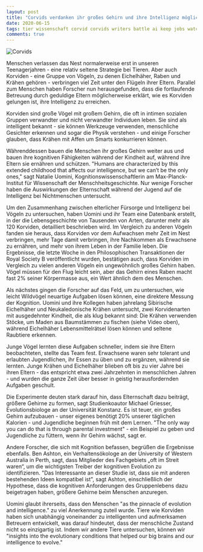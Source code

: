 ```yaml
---
layout: post
title: "Corvids verdanken ihr großes Gehirn und ihre Intelligenz möglicherweise längeren "Kindheiten", die sie mit Familienmitgliedern verbracht haben"
date: 2020-06-15
tags: tier wissenschaft corvid corvids writers battle ai keep jobs watch
comments: true
---
```

![Corvids](https://images.unsplash.com/photo-1433888376991-1297486ba3f5?ixlib=rb-1.2.1&ixid=eyJhcHBfaWQiOjEyMDd9&auto=format&fit=crop&w=1350&q=80)

Menschen verlassen das Nest normalerweise erst in unseren Teenagerjahren - eine relativ seltene Strategie bei Tieren. Aber auch Korviden - eine Gruppe von Vögeln, zu denen Eichelhäher, Raben und Krähen gehören - verbringen viel Zeit unter den Flügeln ihrer Eltern. Parallel zum Menschen haben Forscher nun herausgefunden, dass die fortlaufende Betreuung durch geduldige Eltern möglicherweise erklärt, wie es Korviden gelungen ist, ihre Intelligenz zu erreichen.

Korviden sind große Vögel mit großem Gehirn, die oft in intimen sozialen Gruppen verwandter und nicht verwandter Individuen leben. Sie sind als intelligent bekannt - sie können Werkzeuge verwenden, menschliche Gesichter erkennen und sogar die Physik verstehen - und einige Forscher glauben, dass Krähen mit Affen um Smarts konkurrieren können.

Währenddessen bauen die Menschen ihr großes Gehirn weiter aus und bauen ihre kognitiven Fähigkeiten während der Kindheit auf, während ihre Eltern sie ernähren und schützen. "Humans are characterized by this extended childhood that affects our intelligence, but we can’t be the only ones," sagt Natalie Uomini, Kognitionswissenschaftlerin am Max-Planck-Institut für Wissenschaft der Menschheitsgeschichte. Nur wenige Forscher haben die Auswirkungen der Elternschaft während der Jugend auf die Intelligenz bei Nichtmenschen untersucht.

Um den Zusammenhang zwischen elterlicher Fürsorge und Intelligenz bei Vögeln zu untersuchen, haben Uomini und ihr Team eine Datenbank erstellt, in der die Lebensgeschichte von Tausenden von Arten, darunter mehr als 120 Korviden, detailliert beschrieben wird. Im Vergleich zu anderen Vögeln fanden sie heraus, dass Korviden vor dem Aufwachsen mehr Zeit im Nest verbringen, mehr Tage damit verbringen, ihre Nachkommen als Erwachsene zu ernähren, und mehr von ihrem Leben in der Familie leben. Die Ergebnisse, die letzte Woche in den Philosophischen Transaktionen der Royal Society B veröffentlicht wurden, bestätigen auch, dass Korviden im Vergleich zu vielen anderen Vögeln ein ungewöhnlich großes Gehirn haben. Vögel müssen für den Flug leicht sein, aber das Gehirn eines Raben macht fast 2% seiner Körpermasse aus, ein Wert ähnlich dem des Menschen.

Als nächstes gingen die Forscher auf das Feld, um zu untersuchen, wie leicht Wildvögel neuartige Aufgaben lösen können, eine direktere Messung der Kognition. Uomini und ihre Kollegen haben jahrelang Sibirische Eichelhäher und Neukaledonische Krähen untersucht, zwei Korvidenarten mit ausgedehnter Kindheit, die als klug bekannt sind: Die Krähen verwenden Stöcke, um Maden aus Baumstämmen zu fischen (siehe Video oben), während Eichelhäher Lebensmittelrätsel lösen können und seltene Raubtiere erkennen.

Junge Vögel lernten diese Aufgaben schneller, indem sie ihre Eltern beobachteten, stellte das Team fest. Erwachsene waren sehr tolerant und erlaubten Jugendlichen, ihr Essen zu üben und zu ergänzen, während sie lernten. Junge Krähen und Eichelhäher blieben oft bis zu vier Jahre bei ihren Eltern - das entspricht etwa zwei Jahrzehnten in menschlichen Jahren - und wurden die ganze Zeit über besser in geistig herausfordernden Aufgaben geschult.

Die Experimente deuten stark darauf hin, dass Elternschaft dazu beiträgt, größere Gehirne zu formen, sagt Studienkoautor Michael Griesser, Evolutionsbiologe an der Universität Konstanz. Es ist teuer, ein großes Gehirn aufzubauen - unser eigenes benötigt 20% unserer täglichen Kalorien - und Jugendliche beginnen früh mit dem Lernen. "The only way you can do that is through parental investment" - ein Beispiel zu geben und Jugendliche zu füttern, wenn ihr Gehirn wächst, sagt er.

Andere Forscher, die sich mit Kognition befassen, begrüßen die Ergebnisse ebenfalls. Ben Ashton, ein Verhaltensökologe an der University of Western Australia in Perth, sagt, dass Mitglieder des Fachgebiets „oft im Streit waren“, um die wichtigsten Treiber der kognitiven Evolution zu identifizieren. "Das Interessante an dieser Studie ist, dass sie mit anderen bestehenden Ideen kompatibel ist", sagt Ashton, einschließlich der Hypothese, dass die kognitiven Anforderungen des Gruppenlebens dazu beigetragen haben, größere Gehirne beim Menschen anzuregen.

Uomini glaubt ihrerseits, dass den Menschen "as the pinnacle of evolution and intelligence." zu viel Anerkennung zuteil wurde. Tiere wie Korviden haben sich unabhängig voneinander zu intelligenten und aufmerksamen Betreuern entwickelt, was darauf hindeutet, dass der menschliche Zustand nicht so einzigartig ist. Indem wir andere Tiere untersuchen, können wir "insights into the evolutionary conditions that helped our big brains and our intelligence to evolve."
